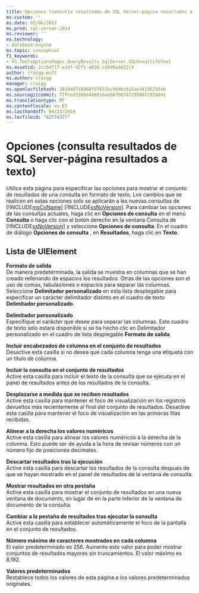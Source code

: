 ```yaml
---
title: Opciones (consulta resultados de SQL Server-página resultados a texto) | Microsoft Docs
ms.custom: ''
ms.date: 03/06/2017
ms.prod: sql-server-2014
ms.reviewer: ''
ms.technology:
- database-engine
ms.topic: conceptual
f1_keywords:
- VS.ToolsOptionsPages.QueryResults.SqlServer.SQLResultsToText
ms.assetid: 2ccbdf17-e14f-42f1-a836-ca999a3432c9
author: craigg-msft
ms.author: craigg
manager: craigg
ms.openlocfilehash: 2810a8738368f87651bc90d6cb15ae34195258ab
ms.sourcegitcommit: f7fced330b64d6616aeb8766747295807c92dd41
ms.translationtype: MT
ms.contentlocale: es-ES
ms.lasthandoff: 04/23/2019
ms.locfileid: "62774377"
---
```

# <a name="options-query-results-sql-server-results-to-text-page"></a>Opciones (consulta resultados de SQL Server-página resultados a texto)
  Utilice esta página para especificar las opciones para mostrar el conjunto de resultados de una consulta en formato de texto. Los cambios que se realicen en estas opciones solo se aplicarán a las nuevas consultas de [!INCLUDE[msCoName](../includes/msconame-md.md)] [!INCLUDE[ssNoVersion](../includes/ssnoversion-md.md)]. Para cambiar las opciones de las consultas actuales, haga clic en **Opciones de consulta** en el menú **Consulta** o haga clic con el botón derecho en la ventana Consulta de [!INCLUDE[ssNoVersion](../includes/ssnoversion-md.md)] y seleccione **Opciones de consulta**. En el cuadro de diálogo **Opciones de consulta** , en **Resultados**, haga clic en **Texto**.  
  
## <a name="uielement-list"></a>Lista de UIElement  
 **Formato de salida**  
 De manera predeterminada, la salida se muestra en columnas que se han creado rellenando de espacios los resultados. Otras de las opciones son el uso de comas, tabulaciones o espacios para separar las columnas. Seleccione **Delimitador personalizado** en esta lista desplegable para especificar un carácter delimitador distinto en el cuadro de texto **Delimitador personalizado**.  
  
 **Delimitador personalizado**  
 Especifique el carácter que desee para separar las columnas. Este cuadro de texto solo estará disponible si se ha hecho clic en Delimitador personalizado en el cuadro de lista desplegable **Formato de salida**.  
  
 **Incluir encabezados de columna en el conjunto de resultados**  
 Desactive esta casilla si no desea que cada columna tenga una etiqueta con un título de columna.  
  
 **Incluir la consulta en el conjunto de resultados**  
 Active esta casilla para incluir el texto de la consulta que se ejecuta en el panel de resultados antes de los resultados de la consulta.  
  
 **Desplazarse a medida que se reciben resultados**  
 Active esta casilla para mantener el foco de visualización en los registros devueltos más recientemente al final del conjunto de resultados. Desactive esta casilla para mantener el foco de visualización en las primeras filas recibidas.  
  
 **Alinear a la derecha los valores numéricos**  
 Active esta casilla para alinear los valores numéricos a la derecha de la columna. Esto puede ser de ayuda a la hora de revisar números con un número fijo de posiciones decimales.  
  
 **Descartar resultados tras la ejecución**  
 Active esta casilla para descartar los resultados de la consulta después de que se hayan mostrado en el panel de resultados de la ventana de consulta.  
  
 **Mostrar resultados en otra pestaña**  
 Active esta casilla para mostrar el conjunto de resultados en una nueva ventana de documento, en lugar de en la parte inferior de la ventana de documento de la consulta.  
  
 **Cambiar a la pestaña de resultados tras ejecutar la consulta**  
 Active esta casilla para establecer automáticamente el foco de la pantalla en el conjunto de resultados.  
  
 **Número máximo de caracteres mostrados en cada columna**  
 El valor predeterminado es 256. Aumente este valor para poder mostrar conjuntos de resultados mayores sin truncamientos. El valor máximo es 8,192.  
  
 **Valores predeterminados**  
 Restablece todos los valores de esta página a los valores predeterminados originales.  
  
  
